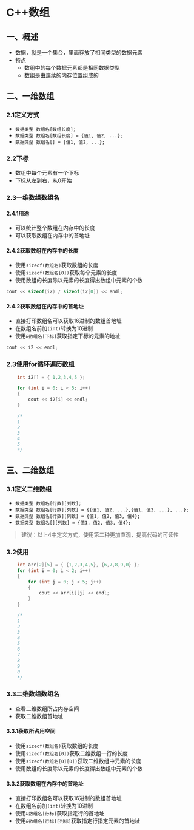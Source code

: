 # C++数组

## 一、概述

- 数据，就是一个集合，里面存放了相同类型的数据元素
- 特点
  - 数组中的每个数据元素都是相同数据类型
  - 数组是由连续的内存位置组成的

## 二、一维数组

### 2.1定义方式

- `数据类型 数组名[数组长度];`
- `数据类型 数组名[数组长度] = {值1, 值2, ...};`
- `数据类型 数组名[] = {值1, 值2, ...};`

### 2.2下标

- 数组中每个元素有一个下标
- 下标从左到右，从0开始

### 2.3一维数组数组名

#### 2.4.1用途

- 可以统计整个数组在内存中的长度
- 可以获取数组在内存中的首地址

#### 2.4.2获取数组在内存中的长度

- 使用`sizeof(数组名)`获取数组的长度
- 使用`sizeof(数组名[0])`获取每个元素的长度
- 使用数组的长度除以元素的长度得出数组中元素的个数

```c++
cout << sizeof(i2) / sizeof(i2[0]) << endl;
```

#### 2.4.2获取数组在内存中的首地址

- 直接打印数组名可以获取16进制的数组首地址
- 在数组名前加`(int)`转换为10进制
- 使用`&数组名[下标]`获取指定下标的元素的地址

```c++
cout << i2 << endl;
```

### 2.3使用for循环遍历数组

```c++
	int i2[] = { 1,2,3,4,5 };

	for (int i = 0; i < 5; i++)
	{
		cout << i2[i] << endl;
	}

	/*
	1
	2
	3
	4
	5
	*/
```

## 三、二维数组

### 3.1定义二维数组

- `数据类型 数组名[行数][列数];`
- `数据类型 数组名[行数][列数] = {{值1, 值2, ...},{值1, 值2, ...}, ...};`
- `数据类型 数组名[行数][列数] = {值1, 值2, 值3, 值4};`
- `数据类型 数组名[][列数] = {值1, 值2, 值3, 值4};`

> 建议：以上4中定义方式，使用第二种更加直观，提高代码的可读性

### 3.2使用

```c++
	int arr[2][5] = { {1,2,3,4,5}, {6,7,8,9,0} };
	for (int i = 0; i < 2; i++)
	{
		for (int j = 0; j < 5; j++)
		{
			cout << arr[i][j] << endl;
		}
	}

	/*
	1
	2
	3
	4
	5
	6
	7
	8
	9
	0
	*/
```

### 3.3二维数组数组名

- 查看二维数组所占内存空间
- 获取二维数组首地址

#### 3.3.1获取所占用空间

- 使用`sizeof(数组名)`获取数组的长度
- 使用`sizeof(数组名[0])`获取二维数组一行的长度
- 使用`sizeof(数组名[0][0])`获取二维数组中元素的长度
- 使用数组的长度除以元素的长度得出数组中元素的个数

#### 3.3.2获取数组在内存中的首地址

- 直接打印数组名可以获取16进制的数组首地址
- 在数组名前加`(int)`转换为10进制
- 使用`&数组名[行标]`获取指定行的首地址
- 使用`&数组名[行标][列标]`获取指定行指定元素的首地址